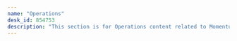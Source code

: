 ```yaml
---
name: "Operations"
desk_id: 854753
description: "This section is for Operations content related to Momentum."
---
```

